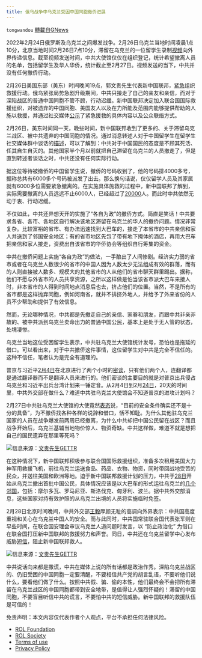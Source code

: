 ```yaml
---
title: 俄乌战争中乌克兰受困中国同胞撤侨进展
---
```

`tongwandou` [轉載自GNews](https://gnews.org/zh-hans/2088532/)

2022年2月24日俄罗斯及乌克兰之间爆发战争。2月26日乌克兰当地时间凌晨1点10分，北京当地时间2月26日7点10分，滞留在乌克兰的一位留学生录制[视频](https://gettr.com/post/pwxzk41a59)向外界传递信息。截至视频发送时间，中共大使馆仅仅在组织登记，统计希望撤离人员的名单，包括留学生及华人华侨，统计截止至2月27日。视频发送的当下，中共并没有任何撤侨行动。

2月26日美国东部（美东）时间晚间19点，郭文贵先生代表新中国联邦，[紧急](https://gettr.com/post/px4nci40f4)组织救援行动。俄乌紧张局势急剧升级期间，中共只接走了自己的亲友和亲信，而对于深陷战区的普通中国同胞不管不顾，行动迟缓。新中国联邦决定加入联合国国际救援组织，对被遗弃的中国同胞、美国友人以及在力所能及范围内能够提供帮助的人施以救援，并通过社交媒体[公示](https://gettr.com/post/px6utt349a)了紧急援救的具体内容以及公众联络方式。

2月26日，美东时间同一天，晚些时间，新中国联邦收到了更多的、关于滞留乌克兰战区、被中共遗弃的中国同胞的情况。通过消息转述人对于中国留学生在留学生社交媒体群中谈话的[描述](https://gettr.com/post/px24jodf32)，可以了解到：中共对于中国国民的态度是不顾其死活、任其自生自灭的。其他国家半个月以前就把自己滞留在乌克兰的人员撤走了，但是直到转述者谈话之时，中共还没有任何实际行动。

据这位等待被撤侨的中国留学生说，撤侨的号码收到了，他的号码排4000多号，据称总共有6000多个号码被派发了出去。那么换句话说，仅仅留学人员及其家属就有6000多位需要紧急撤离的。在实施具体施救的过程中，新中国联邦了解到，实际需要撤离的人员远远不止6000人，已经超过了[20000](https://gettr.com/post/px9tgede10)人。而此时中共依然无动于衷、行动迟缓。

不仅如此，中共还异想天开的实施了“各自为政”的撤侨方式。简直是笑话！中共要求各省、各市、各地区自行解决该地区滞留在乌克兰的华人的撤侨问题。情况非常复杂。比较富裕的省市、有办法迅速找到大巴车的，接走了本省市的中共亲信和家人并送到了邻国安全地区；有的省市地区先包了带有地下掩体的酒店，再用大巴车把亲信和家人接走，资费出自该省市的华侨协会等组织自行筹集的资金。

中共在撤侨问题上实施“各自为政”的做法，一手酿出了人间惨剧。经济实力弱的省市或者在乌克兰人数很少的省市的中国人因为人数太少无法组成有效的群落，而有的人则直接被人数多、规模大的其他省市的人从他们的省市聊天群里踢出。据称，他们不愿与外省市的人员共享资源，之所以这样做是怕当该省市派大巴车来接人时，非本省市的人得到时间地点消息后也去，挤占他们的位置。当然，不是所有的省市都是这样抛弃同胞，例如河南省，就并不排挤外地人，并给予了外来省份的人员不少帮助和提供了有效信息。

然而，无论哪种情况，中共都是先撤走自己的亲信、家眷和朋友，而跟中共非亲非故的、被中共派到乌克兰卖命出力的普通中国公民，基本上是处于无人管的状态，处境凄惨。

乌克兰当地这位受困留学生表示，中共驻乌克兰大使馆统计发号，恐怕也是拖延的借口。可以看出来，对于中共撤侨这件事情，这位留学生对中共是完全不信任的。这种不信任，笔者认为是完全有道理的。

普京与习近平[2月4日](http://www.news.cn/politics/leaders/2022-02/04/c_1128330630.htm)在北京进行了两个小时的[密谈](https://gettr.com/post/pvtjm318fb)，只有他们两个人，连翻译都是通过翻译器而不是翻译人员来进行的。他们密谈的主要目的就是对普京出兵侵占乌克兰和习近平出兵台湾计划来一锤定音。从2月4日到2月[24日](http://www.news.cn/2022-02/24/c_1128412358.htm)，20天的时间里，中共外交部在做什么？难道中共驻乌克兰大使馆会不知道普京的进攻计划吗？

2月27日中共驻乌克兰大使馆的大使竟然[表态](https://gettr.com/post/px7wihe4ab)说，“目前的安全条件确实还不是十分的具备”，为不撤侨找各种各样的说辞和借口，恬不知耻。为什么其他驻乌克兰国家的人员在战争爆发前两周已经撤离，为什么中共却把中国公民留在战区？而且战争开始后，乌克兰基辅当地物价惊人、物资奇缺。中共这样做，难道不就是想把自己的国民遗弃在那里等死吗？

![](https://assets.gnews.org/wp-content/uploads/2022/03/20220301-2.png)信息来源：[文贵先生GETTR](https://gettr.com/post/px7wihe4ab)

在这种情况下，新中国联邦积极参与联合国国际救援组织，准备多次租用美国大力神军用救援飞机，前往乌克兰运送食品、药品、衣物、物资，同时带回战地受苦的民众，并送往美国和欧洲等地。迫于新中国联邦救援计划的压力，中共于[28日](http://www.news.cn/2022-03/01/c_1128424655.htm)开始从乌克兰撤出首批中国公民，具体情况应该是以大巴车的形式运往乌克兰的[几个邻国](http://www.news.cn/world/2022-02/28/c_1128424350.htm)，包括：摩尔多瓦、罗马尼亚、斯洛伐克、匈牙利、波兰。据中共外交部消息，这些国家对持有效护照的从乌克兰出境的人员将实施临时免签。

2月28日北京时间晚间，中共外交部[王毅](http://www.news.cn/2022-02/28/c_1128424574.htm)厚颜无耻的高调向外界表示：中共国高度重视和关心在乌克兰中国人的安全。而与此同时，中共国常驻联合国代表张军则在早些时间，在联合国安理会审议乌克兰人道问题时发言，以 “防止政治化” 为借口在联合国打压新中国联邦的救援努力和声誉。同日，中共还在乌克兰留学中心发布威胁[短信](https://gettr.com/post/pxh1rg7572)，阻止新中国联邦救人。

![](https://assets.gnews.org/wp-content/uploads/2022/03/乌克兰留学中心紧急通知.jpg)信息来源：[文贵先生GETTR](https://gettr.com/post/pxh1rg7572)

中共说话向来都是撒谎，中共在媒体上说的所有话都是政治作秀。深陷乌克兰战区的、仍旧受困的中国同胞一定要清醒，不要相信共产党的胡言乱语，不要听他们说什么，要看他们做了什么。按照中共假、骗、偷的本性，他们最终会不会把所有滞留在乌克兰战区的中国同胞都带到安全地带，是值得让人强烈怀疑的！滞留的中国同胞，不要盲目听信中共的谎言，不要怕中共的短信威胁。新中国联邦的救援队伍是可信的！

 

免责声明：本文内容仅代表作者个人观点，平台不承担任何法律风险。

- [ROL Foundation](https://rolfoundation.org/)
- [ROL Society](https://rolsociety.org/)
- [Terms of use](https://gnews.org/terms-of-use-3/)
- [Privacy Policy](https://gnews.org/privacy-policy/)
